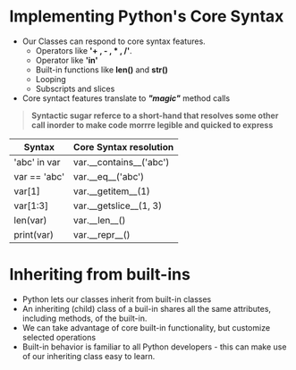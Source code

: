 # Implementing Python's Core Syntax

* Our Classes can respond to core syntax features.
  * Operators like **'+ , - , \* , /'**.
  * Operator like **'in'**
  * Built-in functions like **len()** and **str()**
  * Looping
  * Subscripts and slices
* Core syntact features translate to ***"magic"*** method calls

> **Syntactic sugar referce to a short-hand that resolves some other call inorder to make code morrre legible and quicked to express** 

| Syntax       	| Core Syntax resolution  	|
|--------------	|-------------------------	|
| 'abc' in var 	| var.\_\_contains\_\_('abc') 	|
| var == 'abc' 	| var.\_\_eq\_\_('abc')       	|
| var[1]       	| var.\_\_getitem\_\_(1)      	|
| var[1:3]     	| var.\_\_getslice\_\_(1, 3)  	|
| len(var)     	| var.\_\_len\_\_()           	|
| print(var)   	| var.\_\_repr\_\_()          	|


# Inheriting from built-ins
- Python lets our classes inherit from built-in classes
- An inheriting (child) class of a buil-in shares all the same attributes, including methods, of the built-in.
- We can take advantage of core built-in functionality, but customize selected operations
- Built-in behavior is familiar to all Python developers - this can make use of our inheriting class easy to learn.